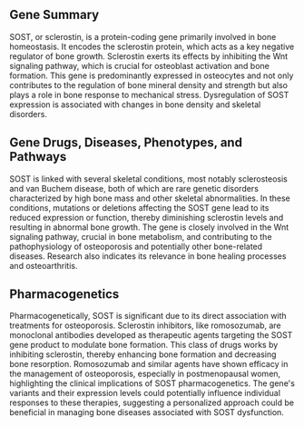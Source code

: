 ## Gene Summary
SOST, or sclerostin, is a protein-coding gene primarily involved in bone homeostasis. It encodes the sclerostin protein, which acts as a key negative regulator of bone growth. Sclerostin exerts its effects by inhibiting the Wnt signaling pathway, which is crucial for osteoblast activation and bone formation. This gene is predominantly expressed in osteocytes and not only contributes to the regulation of bone mineral density and strength but also plays a role in bone response to mechanical stress. Dysregulation of SOST expression is associated with changes in bone density and skeletal disorders.

## Gene Drugs, Diseases, Phenotypes, and Pathways
SOST is linked with several skeletal conditions, most notably sclerosteosis and van Buchem disease, both of which are rare genetic disorders characterized by high bone mass and other skeletal abnormalities. In these conditions, mutations or deletions affecting the SOST gene lead to its reduced expression or function, thereby diminishing sclerostin levels and resulting in abnormal bone growth. The gene is closely involved in the Wnt signaling pathway, crucial in bone metabolism, and contributing to the pathophysiology of osteoporosis and potentially other bone-related diseases. Research also indicates its relevance in bone healing processes and osteoarthritis.

## Pharmacogenetics
Pharmacogenetically, SOST is significant due to its direct association with treatments for osteoporosis. Sclerostin inhibitors, like romosozumab, are monoclonal antibodies developed as therapeutic agents targeting the SOST gene product to modulate bone formation. This class of drugs works by inhibiting sclerostin, thereby enhancing bone formation and decreasing bone resorption. Romosozumab and similar agents have shown efficacy in the management of osteoporosis, especially in postmenopausal women, highlighting the clinical implications of SOST pharmacogenetics. The gene's variants and their expression levels could potentially influence individual responses to these therapies, suggesting a personalized approach could be beneficial in managing bone diseases associated with SOST dysfunction.